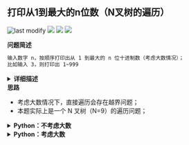 ## 打印从1到最大的n位数（N叉树的遍历）
<!--START_SECTION:badge-->

![last modify](https://img.shields.io/static/v1?label=last%20modify&message=2025-07-08%2016%3A53%3A13&color=yellowgreen&style=flat-square)
[![](https://img.shields.io/static/v1?label=&message=%E4%B8%AD%E7%AD%89&color=yellow&style=flat-square)](../../../README.md#中等)
[![](https://img.shields.io/static/v1?label=&message=%E5%89%91%E6%8C%87Offer&color=green&style=flat-square)](../../../README.md#剑指offer)
[![](https://img.shields.io/static/v1?label=&message=%E6%B7%B1%E5%BA%A6%E4%BC%98%E5%85%88%E6%90%9C%E7%B4%A2&color=blue&style=flat-square)](../../../README.md#深度优先搜索)

<!--END_SECTION:badge-->
<!--info
tags: [DFS]
source: 剑指Offer
level: 中等
number: '1700'
name: 打印从1到最大的n位数（N叉树的遍历）
companies: []
-->

<summary><b>问题简述</b></summary>

```txt
输入数字 n，按顺序打印出从 1 到最大的 n 位十进制数（考虑大数情况）；
比如输入 3，则打印出 1~999
```

<details><summary><b>详细描述</b></summary>

```txt
输入数字 n，按顺序打印出从 1 到最大的 n 位十进制数。比如输入 3，则打印出 1、2、3 一直到最大的 3 位数 999。

示例 1:
    输入: n = 1
    输出: [1,2,3,4,5,6,7,8,9]

说明：
    用返回一个整数列表来代替打印
    n 为正整数

来源：力扣（LeetCode）
链接：https://leetcode-cn.com/problems/da-yin-cong-1dao-zui-da-de-nwei-shu-lcof
著作权归领扣网络所有。商业转载请联系官方授权，非商业转载请注明出处。
```

</details>

<summary><b>思路</b></summary>

- 考虑大数情况下，直接遍历会存在越界问题；
- 本题实际上是一个 N 叉树（N=9）的遍历问题；

<!-- <div align="center"><img src="../../../_assets/xxx.png" height="300" /></div> -->

<details><summary><b>Python：不考虑大数</b></summary>

```python
class Solution:
    def printNumbers(self, n: int) -> List[int]:
        res = []
        for i in range(1, 10 ** n):
            res.append(i)
        return res
```

</details>

<details><summary><b>Python：考虑大数</b></summary>

```python
class Solution:
    def printNumbers(self, n: int) -> List[int]:

        ret = []
        dig = '0123456789'
        buf = [''] * n

        def process(buf):
            """去除前置0"""
            start = 0
            while start < n - 1 and buf[start] == '0':  # 保留至少一个 0
                start += 1
            return int(''.join(buf[start:]))  # LeetCode要求返回 int

        def dfs(k):
            """DFS全排列"""
            if k == n:
                ret.append(process(buf))
                return

            for i in dig:  # 每一位都有 0-9 10种取法
                buf[k] = i
                dfs(k+1)

        dfs(0)
        return ret[1:]  # 要求从 1 开始，故移除第一位
```

</details>

